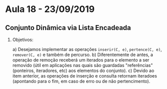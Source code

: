 # Aula 18 - 23/09/2019

## Conjunto Dinâmica via Lista Encadeada

1. Objetivos:

    a) Desejamos implementar as operações `inserir(C, e)`, `pertence(C, e)`, `remover(C, e)` e também de percurso.
    b) Diferentemente de antes, a operação de remoção receberá um iterados para o elemento a ser removido (útil em aplicações nas quais são guardadas "referências" (ponteiros, iteradores, etc) aos elementos do conjunto).
    c) Devido ao item anterior, as operações de inserção e consulta retornam iteradoes (apontando para o fim, em caso de erro ou de não pertencimento).